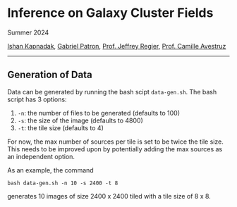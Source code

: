 # Inference on Galaxy Cluster Fields

Summer 2024

[Ishan Kapnadak](https://www.linkedin.com/in/ishan-kapnadak/), [Gabriel Patron](https://lsa.umich.edu/stats/people/phd-students/gapatron.html), [Prof. Jeffrey Regier](https://regier.stat.lsa.umich.edu/), [Prof. Camille Avestruz](https://cavestruz.github.io/)

----------------------------------------------------------------------------------------------------------------------

## Generation of Data

Data can be generated by running the bash scipt `data-gen.sh`. The bash script has 3 options:
1. `-n`: the number of files to be generated (defaults to 100)
2. `-s`: the size of the image (defaults to 4800)
3. `-t`: the tile size (defaults to 4)

For now, the max number of sources per tile is set to be twice the tile size. This needs to be improved upon by potentially adding the max sources as an independent option.

As an example, the command

```
bash data-gen.sh -n 10 -s 2400 -t 8
```

generates 10 images of size 2400 x 2400 tiled with a tile size of 8 x 8.